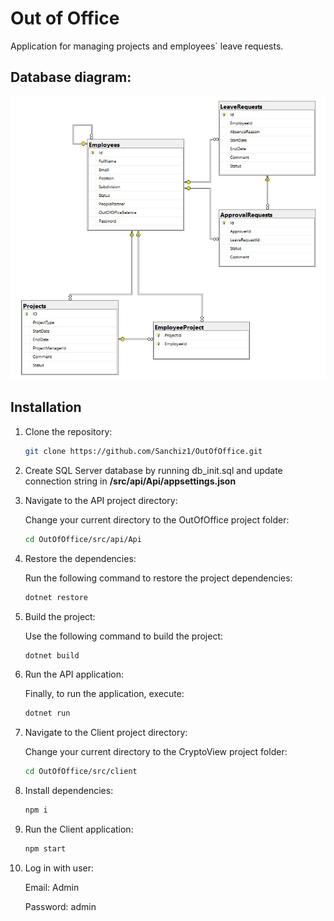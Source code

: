 # Out of Office

Application for managing projects and employees` leave requests.

## Database diagram:

![/images/db_diagram.jpg](https://github.com/Sanchiz1/OutOfOffice/blob/main/images/db_diagram.jpg)

## Installation

1. Clone the repository:
   ```sh
   git clone https://github.com/Sanchiz1/OutOfOffice.git

2. Create SQL Server database by running db_init.sql and update connection string in **/src/api/Api/appsettings.json** 

3. Navigate to the API project directory:

   Change your current directory to the OutOfOffice project folder:
   ```sh
   cd OutOfOffice/src/api/Api
   
4. Restore the dependencies:

   Run the following command to restore the project dependencies:
   ```sh
   dotnet restore
5. Build the project:

   Use the following command to build the project:
   ```sh
   dotnet build
6. Run the API application:
   
   Finally, to run the application, execute:
   ```sh
   dotnet run
7. Navigate to the Client project directory:

   Change your current directory to the CryptoView project folder:
   ```sh
   cd OutOfOffice/src/client
8. Install dependencies:
   
   ```sh
   npm i
9. Run the Client application:
   
   ```sh
   npm start
10. Log in with user:

    Email: Admin
    
    Password: admin
